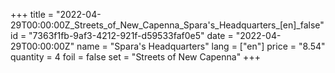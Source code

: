 +++
title = "2022-04-29T00:00:00Z_Streets_of_New_Capenna_Spara's_Headquarters_[en]_false"
id = "7363f1fb-9af3-4212-921f-d59533faf0e5"
date = "2022-04-29T00:00:00Z"
name = "Spara's Headquarters"
lang = ["en"]
price = "8.54"
quantity = 4
foil = false
set = "Streets of New Capenna"
+++

